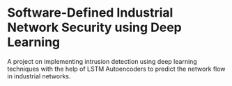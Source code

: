# Software-Defined Industrial Network Security using Deep Learning

A project on implementing intrusion detection using deep learning techniques with the help of LSTM Autoencoders to predict the network flow in industrial networks.
